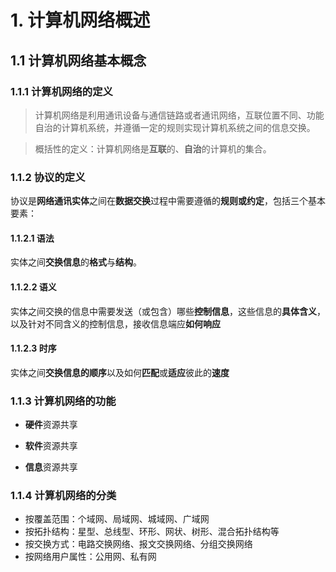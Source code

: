 # 1. 计算机网络概述

## 1.1 计算机网络基本概念

### 1.1.1 计算机网络的定义

> 计算机网络是利用通讯设备与通信链路或者通讯网络，互联位置不同、功能自治的计算机系统，并遵循一定的规则实现计算机系统之间的信息交换。

> 概括性的定义：计算机网络是**互联**的、**自治**的计算机的集合。

### 1.1.2 协议的定义

协议是**网络通讯实体**之间在**数据交换**过程中需要遵循的**规则或约定**，包括三个基本要素：

#### 1.1.2.1 语法

实体之间**交换信息**的**格式**与**结构**。

#### 1.1.2.2 语义

实体之间交换的信息中需要发送（或包含）哪些**控制信息**，这些信息的**具体含义**，以及针对不同含义的控制信息，接收信息端应**如何响应**

#### 1.1.2.3 时序

实体之间**交换信息的顺序**以及如何**匹配**或**适应**彼此的**速度**

### 1.1.3  计算机网络的功能

- **硬件**资源共享

- **软件**资源共享

- **信息**资源共享

### 1.1.4 计算机网络的分类

- 按覆盖范围：个域网、局域网、城域网、广域网
- 按拓扑结构：星型、总线型、环形、网状、树形、混合拓扑结构等
- 按交换方式：电路交换网络、报文交换网络、分组交换网络
- 按网络用户属性：公用网、私有网